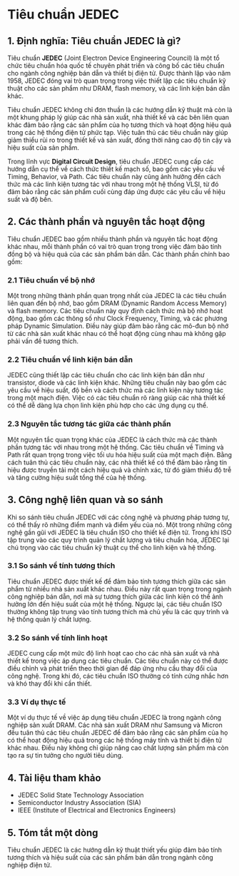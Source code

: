 # Tiêu chuẩn JEDEC

## 1. Định nghĩa: Tiêu chuẩn **JEDEC** là gì?
Tiêu chuẩn **JEDEC** (Joint Electron Device Engineering Council) là một tổ chức tiêu chuẩn hóa quốc tế chuyên phát triển và công bố các tiêu chuẩn cho ngành công nghiệp bán dẫn và thiết bị điện tử. Được thành lập vào năm 1958, JEDEC đóng vai trò quan trọng trong việc thiết lập các tiêu chuẩn kỹ thuật cho các sản phẩm như DRAM, flash memory, và các linh kiện bán dẫn khác. 

Tiêu chuẩn JEDEC không chỉ đơn thuần là các hướng dẫn kỹ thuật mà còn là một khung pháp lý giúp các nhà sản xuất, nhà thiết kế và các bên liên quan khác đảm bảo rằng các sản phẩm của họ tương thích và hoạt động hiệu quả trong các hệ thống điện tử phức tạp. Việc tuân thủ các tiêu chuẩn này giúp giảm thiểu rủi ro trong thiết kế và sản xuất, đồng thời nâng cao độ tin cậy và hiệu suất của sản phẩm. 

Trong lĩnh vực **Digital Circuit Design**, tiêu chuẩn JEDEC cung cấp các hướng dẫn cụ thể về cách thức thiết kế mạch số, bao gồm các yêu cầu về Timing, Behavior, và Path. Các tiêu chuẩn này cũng ảnh hưởng đến cách thức mà các linh kiện tương tác với nhau trong một hệ thống VLSI, từ đó đảm bảo rằng các sản phẩm cuối cùng đáp ứng được các yêu cầu về hiệu suất và độ bền.

## 2. Các thành phần và nguyên tắc hoạt động
Tiêu chuẩn JEDEC bao gồm nhiều thành phần và nguyên tắc hoạt động khác nhau, mỗi thành phần có vai trò quan trọng trong việc đảm bảo tính đồng bộ và hiệu quả của các sản phẩm bán dẫn. Các thành phần chính bao gồm:

### 2.1 Tiêu chuẩn về bộ nhớ
Một trong những thành phần quan trọng nhất của JEDEC là các tiêu chuẩn liên quan đến bộ nhớ, bao gồm DRAM (Dynamic Random Access Memory) và flash memory. Các tiêu chuẩn này quy định cách thức mà bộ nhớ hoạt động, bao gồm các thông số như Clock Frequency, Timing, và các phương pháp Dynamic Simulation. Điều này giúp đảm bảo rằng các mô-đun bộ nhớ từ các nhà sản xuất khác nhau có thể hoạt động cùng nhau mà không gặp phải vấn đề tương thích.

### 2.2 Tiêu chuẩn về linh kiện bán dẫn
JEDEC cũng thiết lập các tiêu chuẩn cho các linh kiện bán dẫn như transistor, diode và các linh kiện khác. Những tiêu chuẩn này bao gồm các yêu cầu về hiệu suất, độ bền và cách thức mà các linh kiện này tương tác trong một mạch điện. Việc có các tiêu chuẩn rõ ràng giúp các nhà thiết kế có thể dễ dàng lựa chọn linh kiện phù hợp cho các ứng dụng cụ thể.

### 2.3 Nguyên tắc tương tác giữa các thành phần
Một nguyên tắc quan trọng khác của JEDEC là cách thức mà các thành phần tương tác với nhau trong một hệ thống. Các tiêu chuẩn về Timing và Path rất quan trọng trong việc tối ưu hóa hiệu suất của một mạch điện. Bằng cách tuân thủ các tiêu chuẩn này, các nhà thiết kế có thể đảm bảo rằng tín hiệu được truyền tải một cách hiệu quả và chính xác, từ đó giảm thiểu độ trễ và tăng cường hiệu suất tổng thể của hệ thống.

## 3. Công nghệ liên quan và so sánh
Khi so sánh tiêu chuẩn JEDEC với các công nghệ và phương pháp tương tự, có thể thấy rõ những điểm mạnh và điểm yếu của nó. Một trong những công nghệ gần gũi với JEDEC là tiêu chuẩn ISO cho thiết kế điện tử. Trong khi ISO tập trung vào các quy trình quản lý chất lượng và tiêu chuẩn hóa, JEDEC lại chú trọng vào các tiêu chuẩn kỹ thuật cụ thể cho linh kiện và hệ thống.

### 3.1 So sánh về tính tương thích
Tiêu chuẩn JEDEC được thiết kế để đảm bảo tính tương thích giữa các sản phẩm từ nhiều nhà sản xuất khác nhau. Điều này rất quan trọng trong ngành công nghiệp bán dẫn, nơi mà sự tương thích giữa các linh kiện có thể ảnh hưởng lớn đến hiệu suất của một hệ thống. Ngược lại, các tiêu chuẩn ISO thường không tập trung vào tính tương thích mà chủ yếu là các quy trình và hệ thống quản lý chất lượng.

### 3.2 So sánh về tính linh hoạt
JEDEC cung cấp một mức độ linh hoạt cao cho các nhà sản xuất và nhà thiết kế trong việc áp dụng các tiêu chuẩn. Các tiêu chuẩn này có thể được điều chỉnh và phát triển theo thời gian để đáp ứng nhu cầu thay đổi của công nghệ. Trong khi đó, các tiêu chuẩn ISO thường có tính cứng nhắc hơn và khó thay đổi khi cần thiết.

### 3.3 Ví dụ thực tế
Một ví dụ thực tế về việc áp dụng tiêu chuẩn JEDEC là trong ngành công nghiệp sản xuất DRAM. Các nhà sản xuất DRAM như Samsung và Micron đều tuân thủ các tiêu chuẩn JEDEC để đảm bảo rằng các sản phẩm của họ có thể hoạt động hiệu quả trong các hệ thống máy tính và thiết bị điện tử khác nhau. Điều này không chỉ giúp nâng cao chất lượng sản phẩm mà còn tạo ra sự tin tưởng cho người tiêu dùng.

## 4. Tài liệu tham khảo
- JEDEC Solid State Technology Association
- Semiconductor Industry Association (SIA)
- IEEE (Institute of Electrical and Electronics Engineers)

## 5. Tóm tắt một dòng
Tiêu chuẩn JEDEC là các hướng dẫn kỹ thuật thiết yếu giúp đảm bảo tính tương thích và hiệu suất của các sản phẩm bán dẫn trong ngành công nghiệp điện tử.